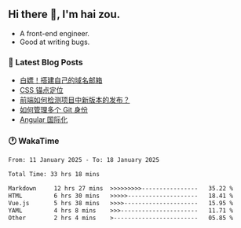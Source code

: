 ## Hi there 👋, I'm hai zou.

- A front-end engineer.
- Good at writing bugs.

### 📖 Latest Blog Posts
<!-- BLOG-POST-LIST:START -->
- [白嫖！搭建自己的域名邮箱](https://blog.izou.top/2025/01/domain-mail/)
- [CSS 锚点定位](https://blog.izou.top/2024/07/css-anchor-position/)
- [前端如何检测项目中新版本的发布？](https://blog.izou.top/2024/04/version-update/)
- [如何管理多个 Git 身份](https://blog.izou.top/2024/04/multi-git-identity/)
- [Angular 国际化](https://blog.izou.top/2024/03/angular-i18n/)
<!-- BLOG-POST-LIST:END -->

### 🕐 WakaTime
<!--START_SECTION:waka-->

```txt
From: 11 January 2025 - To: 18 January 2025

Total Time: 33 hrs 18 mins

Markdown     12 hrs 27 mins  >>>>>>>>>----------------   35.22 %
HTML         6 hrs 30 mins   >>>>>--------------------   18.41 %
Vue.js       5 hrs 38 mins   >>>>---------------------   15.95 %
YAML         4 hrs 8 mins    >>>----------------------   11.71 %
Other        2 hrs 4 mins    >------------------------   05.85 %
```

<!--END_SECTION:waka-->
